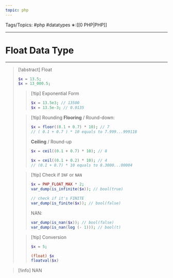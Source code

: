 ```yaml
---
topic: php
---
```



Tags/Topics: #php #datatypes 
∗:[[0 PHP|PHP]]

---
# Float Data Type

--- 

>[!abstract] Float
>```php
>$x = 13.5;
>$x = 13_000.5;
>```
>
>> [!tip] Exponential Form
>> ```php
>> $x = 13.5e3; // 13500
>> $x = 13.5e-3; // 0.0135
>> ```
>
>
>> [!tip] Rounding
>> __Flooring__ / Round-down:
>> ```php
>> $x = floor((0.1 + 0.7) * 10); // 7
>> // ( 0.1 + 0.7 ) * 10 equals to 7.999...999118
>> ```
>> __Ceiling__ / Round-up
>> ```php
>> $x = ceil((0.1 + 0.7) * 10); // 8
>> 
>> $x = ceil((0.1 + 0.2) * 10); // 4
>> // (0.1 + 0.7) * 10 equals to 8.3000...00004
>> ```
>
>
>> [!tip] Check if `INF` or `NAN`
>> ```php
>> $x = PHP_FLOAT_MAX * 2;
>> var_dump(is_infinite($x)); // bool(true)
>> 
>> // check if it's FINITE
>> var_dump(is_finite($x)); // bool(false)
>> ```
>> NAN:
>> ```php
>> var_dump(is_nan($x)); // bool(false)
>> var_dump(is_nan(log (- 1))); // bool(t)
>> ```
>
>
>> [!tip] Conversion
>> ```php
>> $x = 5;
>> 
>> (float) $x
>> floatval($x)
>> ```




>[!info] NAN
>
